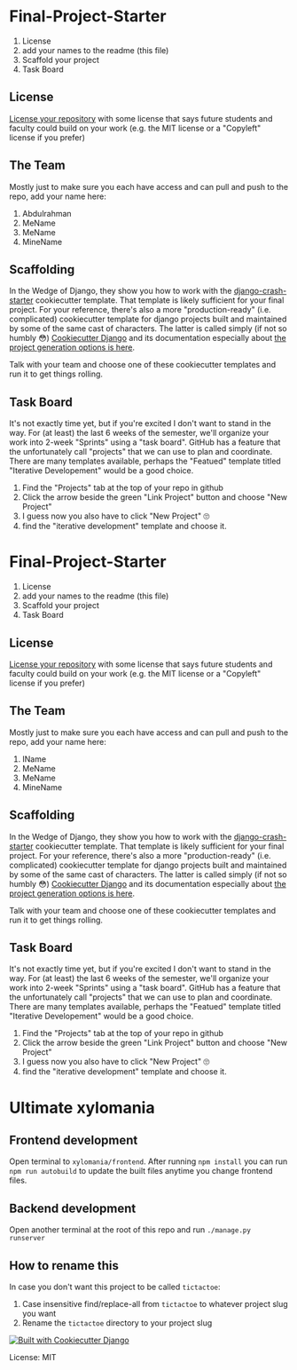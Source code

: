 # Final-Project-Starter

1. License
2. add your names to the readme (this file)
3. Scaffold your project
4. Task Board

## License

[License your repository](﻿https://docs.github.com/en/repositories/managing-your-repositorys-settings-and-features/customizing-your-repository/licensing-a-repository﻿) with some license that says future students and faculty could build on your work (e.g. the MIT license or a "Copyleft" license if you prefer)

## The Team

Mostly just to make sure you each have access and can pull and push to the repo, add your name here:
1. Abdulrahman
1. MeName
1. MeName
1. MineName

## Scaffolding

In the Wedge of Django, they show you how to work with the [django-crash-starter](https://github.com/feldroy/django-crash-starter) cookiecutter template. That template is likely sufficient for your final project. For your reference, there's also a more "production-ready" (i.e. complicated) cookiecutter template for django projects built and maintained by some of the same cast of characters. The latter is called simply (if not so humbly 😳) [Cookiecutter Django](https://github.com/cookiecutter/cookiecutter-django/) and its documentation especially about [the project generation options is here](https://cookiecutter-django.readthedocs.io/en/latest/project-generation-options.html).

Talk with your team and choose one of these cookiecutter templates and run it to get things rolling.

## Task Board

It's not exactly time yet, but if you're excited I don't want to stand in the way. For (at least) the last 6 weeks of the semester, we'll organize your work into 2-week "Sprints" using a "task board". GitHub has a feature that the unfortunately call "projects" that we can use to plan and coordinate. There are many templates available, perhaps the "Featued" template titled "Iterative Developement" would be a good choice.

1. Find the "Projects" tab at the top of your repo in github
2. Click the arrow beside the green "Link Project" button and choose "New Project"
3. I guess now you also have to click "New Project" 🙄
4. find the "iterative development" template and choose it.
# Final-Project-Starter

1. License
2. add your names to the readme (this file)
3. Scaffold your project
4. Task Board

## License

[License your repository](﻿https://docs.github.com/en/repositories/managing-your-repositorys-settings-and-features/customizing-your-repository/licensing-a-repository﻿) with some license that says future students and faculty could build on your work (e.g. the MIT license or a "Copyleft" license if you prefer)

## The Team

Mostly just to make sure you each have access and can pull and push to the repo, add your name here:
1. IName
1. MeName
1. MeName
1. MineName

## Scaffolding

In the Wedge of Django, they show you how to work with the [django-crash-starter](https://github.com/feldroy/django-crash-starter) cookiecutter template. That template is likely sufficient for your final project. For your reference, there's also a more "production-ready" (i.e. complicated) cookiecutter template for django projects built and maintained by some of the same cast of characters. The latter is called simply (if not so humbly 😳) [Cookiecutter Django](https://github.com/cookiecutter/cookiecutter-django/) and its documentation especially about [the project generation options is here](https://cookiecutter-django.readthedocs.io/en/latest/project-generation-options.html).

Talk with your team and choose one of these cookiecutter templates and run it to get things rolling.

## Task Board

It's not exactly time yet, but if you're excited I don't want to stand in the way. For (at least) the last 6 weeks of the semester, we'll organize your work into 2-week "Sprints" using a "task board". GitHub has a feature that the unfortunately call "projects" that we can use to plan and coordinate. There are many templates available, perhaps the "Featued" template titled "Iterative Developement" would be a good choice.

1. Find the "Projects" tab at the top of your repo in github
2. Click the arrow beside the green "Link Project" button and choose "New Project"
3. I guess now you also have to click "New Project" 🙄
4. find the "iterative development" template and choose it.
# Ultimate xylomania

## Frontend development

Open terminal to `xylomania/frontend`. After running `npm install` you can run `npm run autobuild` to update the built files anytime you change frontend files.

## Backend development

Open another terminal at the root of this repo and run `./manage.py runserver`

## How to rename this

In case you don't want this project to be called `tictactoe`:

1. Case insensitive find/replace-all from `tictactoe` to whatever project slug you want
2. Rename the `tictactoe` directory to your project slug


[![Built with Cookiecutter Django](https://img.shields.io/badge/built%20with-Cookiecutter%20Django-ff69b4.svg?logo=cookiecutter)](https://github.com/cookiecutter/cookiecutter-django/)

License: MIT

